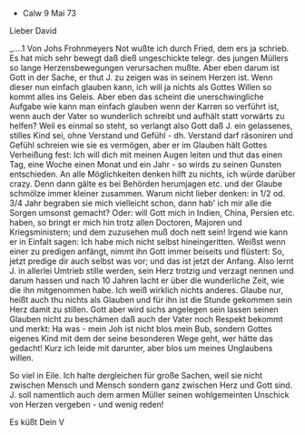 + Calw 9 Mai 73

Lieber David

_....1 Von Johs Frohnmeyers Not wußte ich durch Fried, dem ers ja schrieb. Es hat mich sehr bewegt daß dieß ungeschickte telegr. des jungen Müllers so lange Herzensbewegungen verursachen mußte. Aber eben darum ist Gott in der Sache, er thut J. zu zeigen was in seinem Herzen ist. Wenn dieser nun einfach glauben kann, ich will ja nichts als Gottes Willen so kommt alles ins Geleis. Aber eben das scheint die unerschwingliche Aufgabe wie kann man einfach glauben wenn der Karren so verführt ist, wenn auch der Vater so wunderlich schreibt und aufhält statt vorwärts zu helfen? Weil es einmal so steht, so verlangt also Gott daß J. ein gelassenes, stilles Kind sei, ohne Verstand und Gefühl - dh. Verstand darf räsoniren und Gefühl schreien wie sie es vermögen, aber er im Glauben hält Gottes Verheißung fest: Ich will dich mit meinen Augen leiten und thut das einen Tag, eine Woche einen Monat und ein Jahr - so wirds zu seinen Gunsten entschieden. An alle Möglichkeiten denken hilft zu nichts, ich würde darüber crazy. Denn dann gälte es bei Behörden herumjagen etc. und der Glaube schmölze immer kleiner zusammen. Warum nicht lieber denken: in 1/2 od. 3/4 Jahr begraben sie mich vielleicht schon, dann hab' ich mir alle die Sorgen umsonst gemacht? Oder: will Gott mich in Indien, China, Persien etc. haben, so bringt er mich hin trotz allen Doctoren, Majoren und Kriegsministern; und dem zuzusehen muß doch nett sein! Irgend wie kann er in Einfalt sagen: Ich habe mich nicht selbst hineingeritten. Weißst wenn einer zu predigen anfängt, nimmt ihn Gott immer beiseits und flüstert: So, jetzt predige dir auch selbst was vor; und das ist jetzt der Anfang. Also lernt J. in allerlei Umtrieb stille werden, sein Herz trotzig und verzagt nennen und darum hassen und nach 10 Jahren lacht er über die wunderliche Zeit, wie die ihn mitgenommen habe. Ich weiß wirklich nichts anderes. Glaube nur, heißt auch thu nichts als Glauben und für ihn ist die Stunde gekommen sein Herz damit zu stillen. Gott aber wird sichs angelegen sein lassen seinen Glauben nicht zu beschämen daß auch der Vater noch Respekt bekommt und merkt: Ha was - mein Joh ist nicht blos mein Bub, sondern Gottes eigenes Kind mit dem der seine besonderen Wege geht, wer hätte das gedacht! Kurz ich leide mit darunter, aber blos um meines Unglaubens willen.

So viel in Eile. Ich halte dergleichen für große Sachen, weil sie nicht zwischen Mensch und Mensch sondern ganz zwischen Herz und Gott sind. J. soll namentlich auch dem armen Müller seinen wohlgemeinten Unschick von Herzen vergeben - und wenig reden!

 Es küßt Dein V
